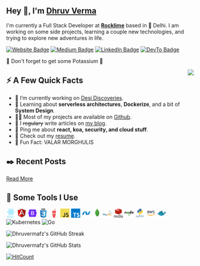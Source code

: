 <h2>Hey 👋, I'm <a href="https://dhruvermafz.vercel.app/">Dhruv Verma</a></h2>
<p>
  I'm currently a Full Stack Developer at
  <strong><a href="https://rocklime.com/">Rocklime</a></strong>
  based in 🌁 Delhi. I am working on some side projects, learning a couple new
  technologies, and trying to explore new adventures in life.
</p>
<p>
  <a href="https://dhruvermafz.in"
    ><img
      src="https://img.shields.io/badge/-dhruvermafz-4E69C8?style=flat-square&labelColor=4E69C8&logo=Firefox&link=https://dhruvermafz.in"
      alt="Website Badge"
  /></a>
  <a href="https://medium.com/@dhruvermafz"
    ><img
      src="https://img.shields.io/badge/-@dhruvermafz-14c767?style=flat-square&labelColor=14c767&logo=Medium&link=https://medium.com/@dhruvermafz"
      alt="Medium Badge"
  /></a>
  <a href="https://www.linkedin.com/in/dhruvermafz/"
    ><img
      src="https://img.shields.io/badge/-@dhruvermafz-0077B5?style=flat-square&labelColor=0077B5&logo=LinkedIn&link=https://www.linkedin.com/in/dhruvermafz/"
      alt="LinkedIn Badge"
  /></a>
  <a href="https://dev.to/Dhruvermafz"
    ><img
      src="https://img.shields.io/badge/-@Dhruvermafz-0A0A0A?style=flat-square&labelColor=0A0A0A&logo=dev.to&link=https://dev.to/Dhruvermafz"
      alt="DevTo Badge"
  /></a>
</p>
<p>🍌 Don't forget to get some Potassium 🍌</p>
<img
  align="right"
  src="https://media1.giphy.com/media/13HgwGsXF0aiGY/giphy.gif"
/>
<h2>⚡️ A Few Quick Facts</h2>
<ul>
  <li>
    🔭 I’m currently working on
    <a href="https://github.com/Dhruvermafz/desi_discoveries"
      >Desi Discoveries</a
    >.
  </li>
  <li>
    🧐 Learning about <strong>serverless architectures</strong>,
    <strong>Dockerize</strong>, and a bit of <strong>System Design</strong>.
  </li>
  <li>
    👨‍💻 Most of my projects are available on
    <a href="https://github.com/Dhruvermafz">Github</a>.
  </li>
  <li>
    📝 I <del>regulary</del> write articles on
    <a href="https://dhruvermafz.in/blogs">my blog</a>.
  </li>
  <li>
    💬 Ping me about <strong>react, koa, security, and cloud stuff</strong>.
  </li>
  <li>
    📙 Check out my
    <a href="https://dhruvermafz.in/">resume</a>.
  </li>
  <li>🎉 Fun Fact: VALAR MORGHULIS</li>
</ul>
<h2>✒️ Recent Posts</h2>
<p>
  <a target="_blank" href="https://dhruvermafz.in/blogs">Read More</a>
</p>
<h2>🚀 Some Tools I Use</h2>
<p align="left">
  <img
    src="https://raw.githubusercontent.com/devicons/devicon/master/icons/react/react-original-wordmark.svg"
    alt="react"
    width="25"
    height="25"
  />
  <img
    src="https://raw.githubusercontent.com/devicons/devicon/master/icons/angularjs/angularjs-original.svg"
    alt="angular-js"
    width="25"
    height="25"
  />
  <img
    src="https://raw.githubusercontent.com/devicons/devicon/master/icons/bootstrap/bootstrap-plain.svg"
    alt="bootstrap"
    width="25"
    height="25"
  />
  <img
    src="https://raw.githubusercontent.com/devicons/devicon/master/icons/css3/css3-original-wordmark.svg"
    alt="css3"
    width="25"
    height="25"
  />
  <img
    src="https://raw.githubusercontent.com/devicons/devicon/master/icons/gulp/gulp-plain.svg"
    alt="gulp"
    width="25"
    height="25"
  />
  <img
    src="https://raw.githubusercontent.com/devicons/devicon/master/icons/javascript/javascript-original.svg"
    alt="javascript"
    width="25"
    height="25"
  />
  <img
    src="https://raw.githubusercontent.com/devicons/devicon/master/icons/typescript/typescript-original.svg"
    alt="typescript"
    width="25"
    height="25"
  />
  <img
    src="https://raw.githubusercontent.com/devicons/devicon/master/icons/dot-net/dot-net-original.svg"
    alt=".NET"
    width="25"
    height="25"
  />
  <img
    src="https://raw.githubusercontent.com/devicons/devicon/master/icons/mongodb/mongodb-original.svg"
    alt="mongodb"
    width="25"
    height="25"
  />
  <img
    src="https://raw.githubusercontent.com/devicons/devicon/master/icons/mysql/mysql-original-wordmark.svg"
    alt="mysql"
    width="25"
    height="25"
  />
  <img
    src="https://raw.githubusercontent.com/devicons/devicon/master/icons/redis/redis-original-wordmark.svg"
    alt="redis"
    width="25"
    height="25"
  />
  <img
    src="https://raw.githubusercontent.com/devicons/devicon/master/icons/nodejs/nodejs-original-wordmark.svg"
    alt="nodejs"
    width="25"
    height="25"
  />
  <img
    src="https://raw.githubusercontent.com/devicons/devicon/master/icons/python/python-original-wordmark.svg"
    alt="python"
    width="25"
    height="25"
  />
  <img
    src="https://raw.githubusercontent.com/github/explore/80688e429a7d4ef2fca1e82350fe8e3517d3494d/topics/aws/aws.png"
    alt="aws"
    width="25"
    height="25"
  />
  <img
    src="https://raw.githubusercontent.com/devicons/devicon/master/icons/docker/docker-original.svg"
    alt="Docker"
    width="25"
    height="25"
  />
  <img
    src="https://www.vectorlogo.zone/logos/kubernetes/kubernetes-icon.svg"
    alt="Kubernetes"
    width="25"
    height="25"
  />
  <img
    src="https://cdn.jsdelivr.net/gh/devicons/devicon/icons/go/go-original.svg"
    alt="Go"
    width="25"
    height="25"
  />
</p>
<img
  src="https://github-readme-streak-stats.herokuapp.com/?user=Dhruvermafz"
  alt="Dhruvermafz's GitHub Streak"
/>

<img
  src="https://github-readme-stats.vercel.app/api?username=Dhruvermafz&show_icons=true&count_private=true"
  alt="Dhruvermafz's GitHub Stats"
/>

<p>
  <a
    href="http://hits.dwyl.com/Dhruvermafz/Dhruvermafz/Dhruvermafz.svg?style=flat-square"
    ><img
      src="https://hits.dwyl.com/Dhruvermafz/Dhruvermafz/Dhruvermafz.svg?style=flat-square"
      alt="HitCount"
  /></a>
</p>

